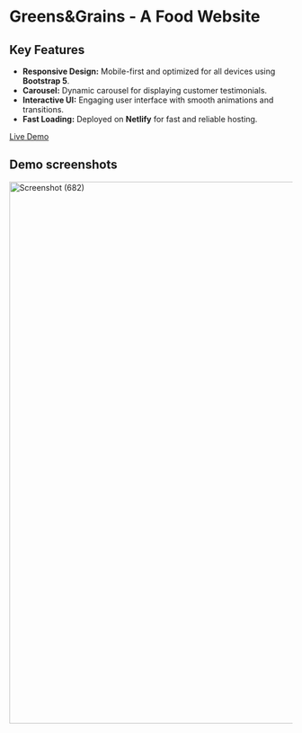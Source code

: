 #  Greens&Grains - A Food Website

## Key Features
- **Responsive Design:** Mobile-first and optimized for all devices using **Bootstrap 5**.
- **Carousel:** Dynamic carousel for displaying customer testimonials.
- **Interactive UI:** Engaging user interface with smooth animations and transitions.
- **Fast Loading:** Deployed on **Netlify** for fast and reliable hosting.



[Live Demo](https://greens-and-grainss.netlify.app/)


## Demo screenshots

<img width="1914" height="964" alt="Screenshot (682)" src="https://github.com/user-attachments/assets/d52614c6-22fd-4c6a-add8-bce0928afb1e" />
